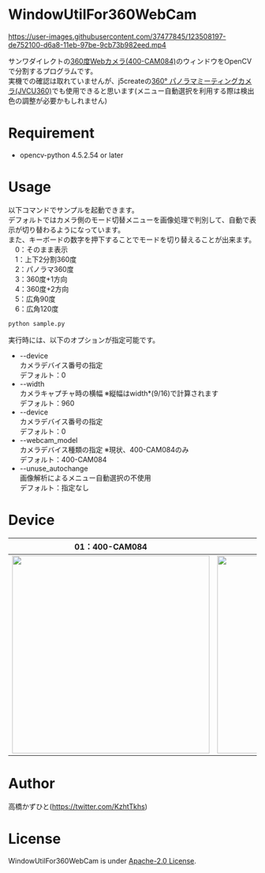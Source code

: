 # WindowUtilFor360WebCam
https://user-images.githubusercontent.com/37477845/123508197-de752100-d6a8-11eb-97be-9cb73b982eed.mp4


サンワダイレクトの[360度Webカメラ(400-CAM084)](https://direct.sanwa.co.jp/ItemPage/400-CAM084)のウィンドウをOpenCVで分割するプログラムです。<br>
実機での確認は取れていませんが、j5createの[360° パノラマミーティングカメラ(JVCU360)](https://jp.j5create.com/products/model_jvcu360)でも使用できると思います(メニュー自動選択を利用する際は検出色の調整が必要かもしれません)

# Requirement 
* opencv-python 4.5.2.54 or later

# Usage
以下コマンドでサンプルを起動できます。<br>
デフォルトではカメラ側のモード切替メニューを画像処理で判別して、自動で表示が切り替わるようになっています。<br>
また、キーボードの数字を押下することでモードを切り替えることが出来ます。<br>
　0：そのまま表示<br>
　1：上下2分割360度<br>
　2：パノラマ360度<br>
　3：360度+1方向<br>
　4：360度+2方向<br>
　5：広角90度<br>
　6：広角120度<br>
```bash
python sample.py
```
実行時には、以下のオプションが指定可能です。
   
* --device<br>
カメラデバイス番号の指定<br>
デフォルト：0
* --width<br>
カメラキャプチャ時の横幅 ※縦幅はwidth*(9/16)で計算されます<br>
デフォルト：960
* --device<br>
カメラデバイス番号の指定<br>
デフォルト：0
* --webcam_model<br>
カメラデバイス種類の指定 ※現状、400-CAM084のみ<br>
デフォルト：400-CAM084
* --unuse_autochange<br>
画像解析によるメニュー自動選択の不使用<br>
デフォルト：指定なし

# Device

|01：400-CAM084|02：-|
:---:|:---:
|<img src="https://user-images.githubusercontent.com/37477845/123508560-21d08f00-d6ab-11eb-8fd2-1bf07358e698.jpg" loading="lazy" width="400px">|<img src="https://user-images.githubusercontent.com/37477845/122628310-5e6f1a00-d0f0-11eb-946c-55d1dc6920ef.png" loading="lazy" width="400px">|

# Author
高橋かずひと(https://twitter.com/KzhtTkhs)
 
# License 
WindowUtilFor360WebCam is under [Apache-2.0 License](LICENSE).
